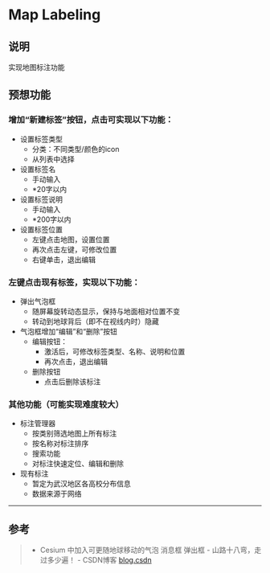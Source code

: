 # Map Labeling
## 说明
实现地图标注功能

## 预想功能
### 增加“新建标签”按钮，点击可实现以下功能：
- 设置标签类型
  - 分类：不同类型/颜色的icon
  - 从列表中选择
- 设置标签名
  - 手动输入
  - *20字以内
- 设置标签说明
  - 手动输入
  - *200字以内
- 设置标签位置
  - 左键点击地图，设置位置
  - 再次点击左键，可修改位置
  - 右键单击，退出编辑

### 左键点击现有标签，实现以下功能：
- 弹出气泡框
  - 随屏幕旋转动态显示，保持与地面相对位置不变
  - 转动到地球背后（即不在视线内时）隐藏
- 气泡框增加“编辑”和“删除”按钮
  - 编辑按钮：
    - 激活后，可修改标签类型、名称、说明和位置
    - 再次点击，退出编辑
  - 删除按钮
    - 点击后删除该标注

### 其他功能（可能实现难度较大）
- 标注管理器
  - 按类别筛选地图上所有标注
  - 按名称对标注排序
  - 搜索功能
  - 对标注快速定位、编辑和删除
- 现有标注
  - 暂定为武汉地区各高校分布信息
  - 数据来源于网络

---
## 参考
> - Cesium 中加入可更随地球移动的气泡 消息框 弹出框 - 山路十八弯，走过多少遍！ - CSDN博客 [blog.csdn](https://blog.csdn.net/u012539364/article/details/80292605)
